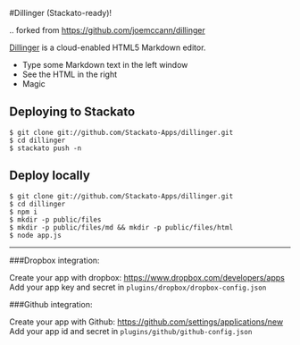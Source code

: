 #Dillinger (Stackato-ready)!

.. forked from https://github.com/joemccann/dillinger

[Dillinger] is a cloud-enabled HTML5 Markdown editor.

  - Type some Markdown text in the left window
  - See the HTML in the right
  - Magic

## Deploying to Stackato

    $ git clone git://github.com/Stackato-Apps/dillinger.git
    $ cd dillinger
    $ stackato push -n

## Deploy locally

    $ git clone git://github.com/Stackato-Apps/dillinger.git
    $ cd dillinger
    $ npm i
    $ mkdir -p public/files
    $ mkdir -p public/files/md && mkdir -p public/files/html
    $ node app.js

***
###Dropbox integration:

Create your app with dropbox:  https://www.dropbox.com/developers/apps
Add your app key and secret in `plugins/dropbox/dropbox-config.json`

###Github integration:

Create your app with Github: https://github.com/settings/applications/new
Add your app id and secret in `plugins/github/github-config.json`

[dillinger]: http://dillinger.io 

